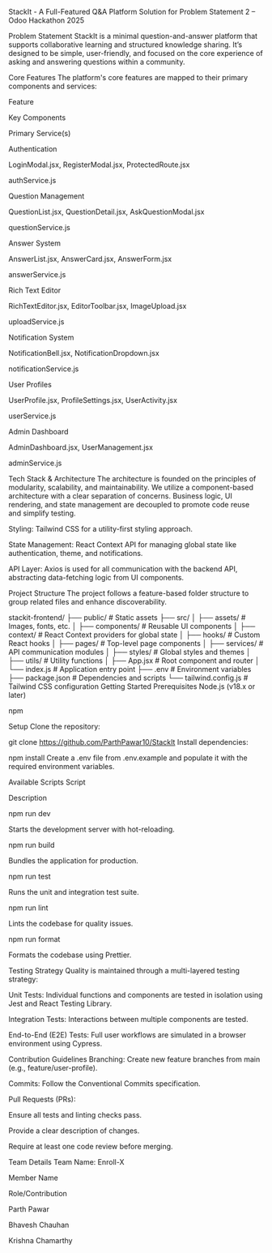 StackIt - A Full-Featured Q&A Platform
Solution for Problem Statement 2 – Odoo Hackathon 2025

Problem Statement
StackIt is a minimal question-and-answer platform that supports collaborative learning and structured knowledge sharing. It’s designed to be simple, user-friendly, and focused on the core experience of asking and answering questions within a community.

Core Features
The platform's core features are mapped to their primary components and services:

Feature

Key Components

Primary Service(s)

Authentication

LoginModal.jsx, RegisterModal.jsx, ProtectedRoute.jsx

authService.js

Question Management

QuestionList.jsx, QuestionDetail.jsx, AskQuestionModal.jsx

questionService.js

Answer System

AnswerList.jsx, AnswerCard.jsx, AnswerForm.jsx

answerService.js

Rich Text Editor

RichTextEditor.jsx, EditorToolbar.jsx, ImageUpload.jsx

uploadService.js

Notification System

NotificationBell.jsx, NotificationDropdown.jsx

notificationService.js

User Profiles

UserProfile.jsx, ProfileSettings.jsx, UserActivity.jsx

userService.js

Admin Dashboard

AdminDashboard.jsx, UserManagement.jsx

adminService.js


Tech Stack & Architecture
The architecture is founded on the principles of modularity, scalability, and maintainability. We utilize a component-based architecture with a clear separation of concerns. Business logic, UI rendering, and state management are decoupled to promote code reuse and simplify testing.

Styling: Tailwind CSS for a utility-first styling approach.

State Management: React Context API for managing global state like authentication, theme, and notifications.

API Layer: Axios is used for all communication with the backend API, abstracting data-fetching logic from UI components.

Project Structure
The project follows a feature-based folder structure to group related files and enhance discoverability.

stackit-frontend/
├── public/                 # Static assets
├── src/
│   ├── assets/             # Images, fonts, etc.
│   ├── components/         # Reusable UI components
│   ├── context/            # React Context providers for global state
│   ├── hooks/              # Custom React hooks
│   ├── pages/              # Top-level page components
│   ├── services/           # API communication modules
│   ├── styles/             # Global styles and themes
│   ├── utils/              # Utility functions
│   ├── App.jsx             # Root component and router
│   └── index.js            # Application entry point
├── .env                    # Environment variables
├── package.json            # Dependencies and scripts
└── tailwind.config.js      # Tailwind CSS configuration
Getting Started
Prerequisites
Node.js (v18.x or later)

npm

Setup
Clone the repository:


git clone https://github.com/ParthPawar10/StackIt
Install dependencies:


npm install
Create a .env file from .env.example and populate it with the required environment variables.

Available Scripts
Script

Description

npm run dev

Starts the development server with hot-reloading.

npm run build

Bundles the application for production.

npm run test

Runs the unit and integration test suite.

npm run lint

Lints the codebase for quality issues.

npm run format

Formats the codebase using Prettier.

Testing Strategy
Quality is maintained through a multi-layered testing strategy:

Unit Tests: Individual functions and components are tested in isolation using Jest and React Testing Library.

Integration Tests: Interactions between multiple components are tested.

End-to-End (E2E) Tests: Full user workflows are simulated in a browser environment using Cypress.

Contribution Guidelines
Branching: Create new feature branches from main (e.g., feature/user-profile).

Commits: Follow the Conventional Commits specification.

Pull Requests (PRs):

Ensure all tests and linting checks pass.

Provide a clear description of changes.

Require at least one code review before merging.

Team Details
Team Name: Enroll-X

Member Name

Role/Contribution

Parth Pawar

Bhavesh Chauhan

Krishna Chamarthy

